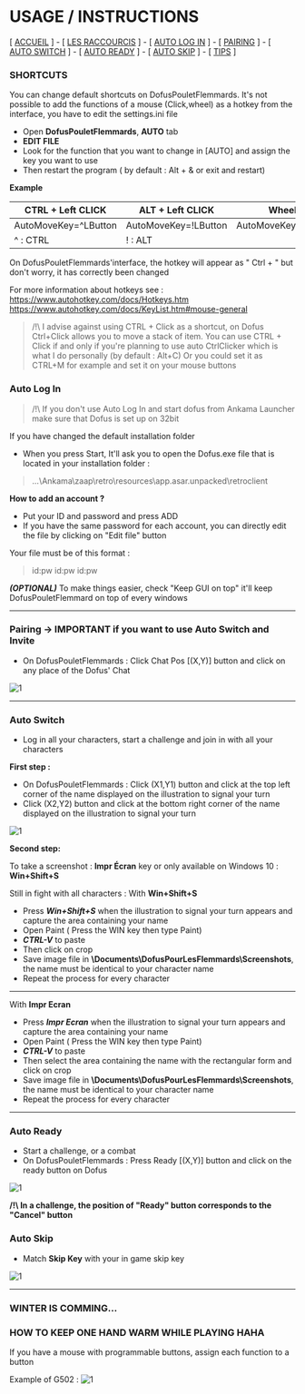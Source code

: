 


# USAGE / INSTRUCTIONS

[ [ACCUEIL](README.md) ] - [ [LES RACCOURCIS](#raccourcis) ] - [ [AUTO LOG IN](#autologin) ] - [ [PAIRING](#pairing) ] - [ [AUTO SWITCH](#autoswitch) ] -
[ [AUTO READY](#autoready) ] -  [ [AUTO SKIP](#autoskip) ] -  [ [TIPS](#tips) ]

### SHORTCUTS <a name="raccourcis"></a>

You can change default shortcuts on DofusPouletFlemmards.
It's not possible to add the functions of a mouse (Click,wheel) as a hotkey from the interface, you have to edit the settings.ini file

- Open **DofusPouletFlemmards**,  **AUTO** tab
- **EDIT FILE**
- Look for the function that you want to change in [AUTO] and assign the key you want to use
- Then restart the program ( by default : Alt + & or exit and restart)

**Example**

| CTRL + Left CLICK               	| ALT + Left CLICK             	| WheelUp      	|
|------------------------------------	|------------------------------------	|---------------------	|
| AutoMoveKey=^LButton               	| AutoMoveKey=!LButton               	| AutoMoveKey=WheelUp 	|
| ^ : CTRL                           	| ! : ALT                            	|                     	|


On DofusPouletFlemmards'interface, the hotkey will appear as " Ctrl + " but don't worry, it has correctly been changed

For more information about hotkeys see :
https://www.autohotkey.com/docs/Hotkeys.htm
https://www.autohotkey.com/docs/KeyList.htm#mouse-general

> /!\ I advise against using CTRL + Click as a shortcut, on Dofus Ctrl+Click allows you to move a stack of item.
You can use CTRL + Click if and only if you're planning to use auto CtrlClicker which is what I do personally (by default : Alt+C)
Or you could set it as CTRL+M for example and set it on your mouse buttons


### Auto Log In<a name="autologin"></a>

> /!\ If you don't use Auto Log In and start dofus from Ankama Launcher
> make sure that Dofus is set up on 32bit


If you have changed the default installation folder
- When you press Start, It'll ask you to open the Dofus.exe file that is located in your installation folder :
>...\Ankama\zaap\retro\resources\app.asar.unpacked\retroclient

**How to add an account ?**
- Put your ID and password and press ADD
- If you have the same password for each account, you can directly edit the file by clicking on "Edit file" button


Your file must be of this format :

>id:pw
>id:pw
>id:pw

_**(OPTIONAL)**_ To make things easier, check "Keep GUI on top" it'll keep DofusPouletFlemmard on top of every windows

___

### Pairing -> IMPORTANT if you want to use Auto Switch and Invite <a name="pairing"></a>

- On DofusPouletFlemmards : Click Chat Pos [(X,Y)] button and click on any place of the Dofus' Chat

![1](https://i.imgur.com/WabGtYn.png)

___

### Auto Switch<a name="autoswitch"></a>

- Log in all your characters, start a challenge and join in with all your characters

**First step :**
- On DofusPouletFlemmards : Click (X1,Y1) button and click at the top left corner of the name displayed on the illustration to signal your turn
-  Click (X2,Y2) button and click at the bottom right corner of the name displayed on the illustration to signal your turn

![1](https://i.imgur.com/Qxqme01.png)

**Second step:**

To take a screenshot :
 **Impr Écran** key or only available on Windows 10 : **Win+Shift+S**

Still in fight with all characters :
With **Win+Shift+S**
- Press _**Win+Shift+S**_ when the illustration to signal your turn appears and capture the area containing your name
- Open Paint ( Press the WIN key then type Paint)
- _**CTRL-V**_ to paste
- Then click on crop
- Save image file in **\Documents\DofusPourLesFlemmards\Screenshots**, the name must be identical to your character name
- Repeat the process for every character

___

With **Impr Ecran**
- Press _**Impr Ecran**_ when the illustration to signal your turn appears and capture the area containing your name
- Open Paint ( Press the WIN key then type Paint)
- _**CTRL-V**_ to paste
- Then select the area containing the name with the rectangular form and click on crop
- Save image file in **\Documents\DofusPourLesFlemmards\Screenshots**, the name must be identical to your character name
- Repeat the process for every character

___

### Auto Ready<a name="autoready"></a>

- Start a challenge, or a combat
- On DofusPouletFlemmards : Press Ready [(X,Y)] button and click on the ready button on Dofus

![1](https://i.imgur.com/ue8pKTs.png)

**/!\ In a challenge, the position of "Ready" button corresponds to the "Cancel" button**

### Auto Skip<a name="autoskip"></a>

- Match **Skip Key** with your in game skip key

![1](https://i.imgur.com/yigvyog.png)

___

### WINTER IS COMMING...  <a name="tips"></a>
### HOW TO KEEP ONE HAND WARM WHILE PLAYING HAHA

If you have a mouse with programmable buttons, assign each function to a button

Example of G502 :
![1](https://imgur.com/Fsgapak.png)
